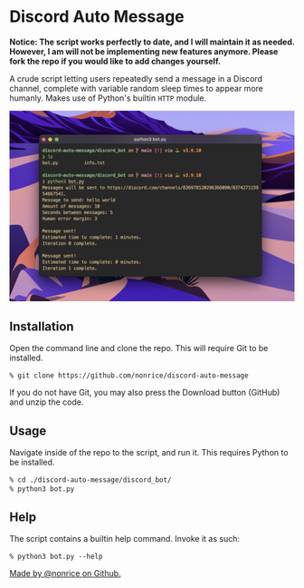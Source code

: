 # Discord Auto Message
**Notice: The script works perfectly to date, and I will maintain it as needed. However, I am will not be implementing new features anymore. Please fork the repo if you would like to add changes yourself.**

A crude script letting users repeatedly send a message in a Discord channel, complete with variable random sleep times to appear more humanly. Makes use of Python's builtin `HTTP` module.

![cool image](./screenshot.png)

## Installation
Open the command line and clone the repo. This will require Git to be installed.
```
% git clone https://github.com/nonrice/discord-auto-message
```
If you do not have Git, you may also press the Download button (GitHub) and unzip the code.
## Usage
Navigate inside of the repo to the script, and run it. This requires Python to be installed.
```
% cd ./discord-auto-message/discord_bot/
% python3 bot.py
```
## Help
The script contains a builtin help command. Invoke it as such:
```
% python3 bot.py --help
```
[Made by @nonrice on Github.](https://github.com/nonrice)


